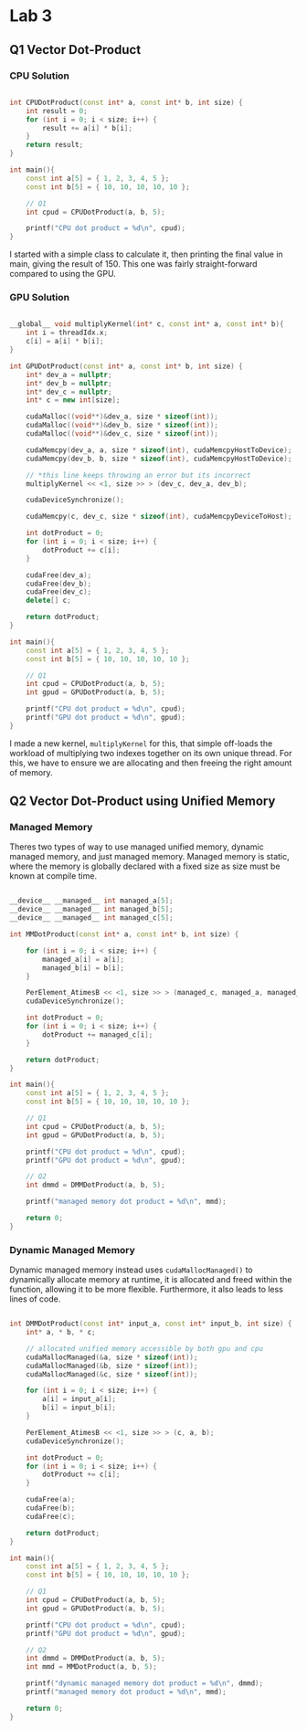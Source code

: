 # Lab 3

## Q1 Vector Dot-Product

### CPU Solution

```cpp

int CPUDotProduct(const int* a, const int* b, int size) {
    int result = 0;
    for (int i = 0; i < size; i++) {
        result += a[i] * b[i];
    }
    return result;
}

int main(){
    const int a[5] = { 1, 2, 3, 4, 5 };
    const int b[5] = { 10, 10, 10, 10, 10 };

    // Q1
    int cpud = CPUDotProduct(a, b, 5);

    printf("CPU dot product = %d\n", cpud);
}

```

I started with a simple class to calculate it, then printing the final value in main, giving the result of 150. This one was fairly straight-forward compared to using the GPU.

### GPU Solution

```cpp

__global__ void multiplyKernel(int* c, const int* a, const int* b){
    int i = threadIdx.x;
    c[i] = a[i] * b[i];
}

int GPUDotProduct(const int* a, const int* b, int size) {
    int* dev_a = nullptr;
    int* dev_b = nullptr;
    int* dev_c = nullptr;
    int* c = new int[size];

    cudaMalloc((void**)&dev_a, size * sizeof(int));
    cudaMalloc((void**)&dev_b, size * sizeof(int));
    cudaMalloc((void**)&dev_c, size * sizeof(int));

    cudaMemcpy(dev_a, a, size * sizeof(int), cudaMemcpyHostToDevice);
    cudaMemcpy(dev_b, b, size * sizeof(int), cudaMemcpyHostToDevice);

    // *this line keeps throwing an error but its incorrect
    multiplyKernel << <1, size >> > (dev_c, dev_a, dev_b);

    cudaDeviceSynchronize();

    cudaMemcpy(c, dev_c, size * sizeof(int), cudaMemcpyDeviceToHost);

    int dotProduct = 0;
    for (int i = 0; i < size; i++) {
        dotProduct += c[i];
    }

    cudaFree(dev_a);
    cudaFree(dev_b);
    cudaFree(dev_c);
    delete[] c;

    return dotProduct;
}

int main(){
    const int a[5] = { 1, 2, 3, 4, 5 };
    const int b[5] = { 10, 10, 10, 10, 10 };

    // Q1
    int cpud = CPUDotProduct(a, b, 5);
    int gpud = GPUDotProduct(a, b, 5);

    printf("CPU dot product = %d\n", cpud);
    printf("GPU dot product = %d\n", gpud);
}

```

I made a new kernel, `multiplyKernel` for this, that simple off-loads the workload of multiplying two indexes together on its own unique thread. For this, we have to ensure we are allocating and then freeing the right amount of memory.

## Q2 Vector Dot-Product using Unified Memory

### Managed Memory

Theres two types of way to use managed unified memory, dynamic managed memory, and just managed memory. Managed memory is static, where the memory is globally declared with a fixed size as size must be known at compile time.

```cpp

__device__ __managed__ int managed_a[5];
__device__ __managed__ int managed_b[5];
__device__ __managed__ int managed_c[5];

int MMDotProduct(const int* a, const int* b, int size) {

    for (int i = 0; i < size; i++) {
        managed_a[i] = a[i];
        managed_b[i] = b[i];
    }

    PerElement_AtimesB << <1, size >> > (managed_c, managed_a, managed_b);
    cudaDeviceSynchronize();

    int dotProduct = 0;
    for (int i = 0; i < size; i++) {
        dotProduct += managed_c[i];
    }

    return dotProduct;
}

int main(){
    const int a[5] = { 1, 2, 3, 4, 5 };
    const int b[5] = { 10, 10, 10, 10, 10 };

    // Q1
    int cpud = CPUDotProduct(a, b, 5);
    int gpud = GPUDotProduct(a, b, 5);

    printf("CPU dot product = %d\n", cpud);
    printf("GPU dot product = %d\n", gpud);

    // Q2
    int dmmd = DMMDotProduct(a, b, 5);

    printf("managed memory dot product = %d\n", mmd);

    return 0;
}
```

### Dynamic Managed Memory

Dynamic managed memory instead uses `cudaMallocManaged()` to dynamically allocate memory at runtime, it is allocated and freed within the function, allowing it to be more flexible. Furthermore, it also leads to less lines of code.

```cpp

int DMMDotProduct(const int* input_a, const int* input_b, int size) {
    int* a, * b, * c;

    // allocated unified memory accessible by both gpu and cpu
    cudaMallocManaged(&a, size * sizeof(int));
    cudaMallocManaged(&b, size * sizeof(int));
    cudaMallocManaged(&c, size * sizeof(int));

    for (int i = 0; i < size; i++) {
        a[i] = input_a[i];
        b[i] = input_b[i];
    }

    PerElement_AtimesB << <1, size >> > (c, a, b);
    cudaDeviceSynchronize();

    int dotProduct = 0;
    for (int i = 0; i < size; i++) {
        dotProduct += c[i];
    }

    cudaFree(a);
    cudaFree(b);
    cudaFree(c);

    return dotProduct;
}

int main(){
    const int a[5] = { 1, 2, 3, 4, 5 };
    const int b[5] = { 10, 10, 10, 10, 10 };

    // Q1
    int cpud = CPUDotProduct(a, b, 5);
    int gpud = GPUDotProduct(a, b, 5);

    printf("CPU dot product = %d\n", cpud);
    printf("GPU dot product = %d\n", gpud);

    // Q2
    int dmmd = DMMDotProduct(a, b, 5);
    int mmd = MMDotProduct(a, b, 5);

    printf("dynamic managed memory dot product = %d\n", dmmd);
    printf("managed memory dot product = %d\n", mmd);

    return 0;
}

```
